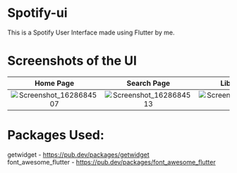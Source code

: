 # Spotify-ui

This is a Spotify User Interface made using Flutter by me.

# Screenshots of the UI

Home Page            |  Search Page                   | Library Page               | Membership Page
:-------------------------:|:-------------------------:|:-------------------------:|:-------------------------:|
![Screenshot_1628684507](https://user-images.githubusercontent.com/77121931/129036477-c114e44d-9d7c-4f39-a0a6-174fc48f0d57.png) |  ![Screenshot_1628684513](https://user-images.githubusercontent.com/77121931/129036549-7224294e-cd0d-4ac8-923f-983559a12bdb.png)|![Screenshot_1628684518](https://user-images.githubusercontent.com/77121931/129036943-d792a637-a29e-45e4-9689-7e37a2c30939.png)|![Screenshot_1628684523](https://user-images.githubusercontent.com/77121931/129037121-4e5b50ce-4bd5-427e-863c-48f3c7291cf8.png)



# Packages Used: 
getwidget - https://pub.dev/packages/getwidget <br />
font_awesome_flutter - https://pub.dev/packages/font_awesome_flutter <br />
